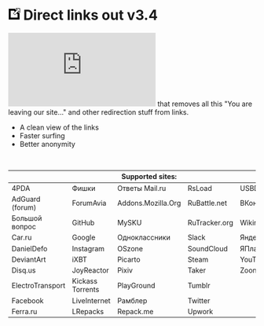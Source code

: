 # ![logo](https://raw.githubusercontent.com/XX-J/Direct-links-out/master/icon.png) Direct links out v3.4
![Userscript](https://raw.githubusercontent.com/XX-J/Direct-links-out/master/Direct%20links%20out.user.js) that removes all this "You are leaving our site..." and other redirection stuff from links.

- A clean view of the links
- Faster surfing
- Better anonymity
<br>

   |   | Supported sites: |   |   
-- | - | ---------------- | - | --
 4PDA | Фишки | Ответы Mail.ru | RsLoad | USBDev
 AdGuard (forum) | ForumAvia | Addons.Mozilla.Org | RuBattle.net | ВКонтакте
 Большой вопрос | GitHub | MySKU | RuTracker.org | Wikimapia
 Car.ru | Google | Одноклассники | Slack | Яндекс
 DanielDefo | Instagram | OSzone | SoundCloud | ЯПлакалъ
 DeviantArt | iXBT | Picarto | Steam | YouTube
 Disq.us | JoyReactor | Pixiv | Taker | Zoon
 ElectroTransport | Kickass Torrents | PlayGround | Tumblr | 
 Facebook | LiveInternet | Рамблер | Twitter | 
 Ferra.ru | LRepacks | Repack.me | Upwork | 
